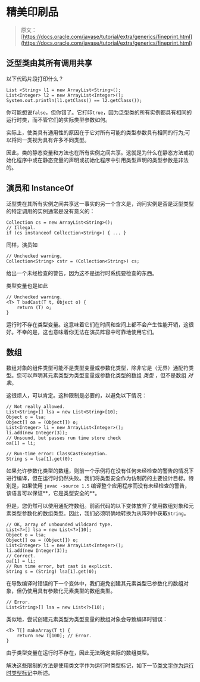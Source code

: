 # 精美印刷品

> 原文： [https://docs.oracle.com/javase/tutorial/extra/generics/fineprint.html](https://docs.oracle.com/javase/tutorial/extra/generics/fineprint.html)

## 泛型类由其所有调用共享

以下代码片段打印什么？

```
List <String> l1 = new ArrayList<String>();
List<Integer> l2 = new ArrayList<Integer>();
System.out.println(l1.getClass() == l2.getClass());

```

你可能想说`false`，但你错了。它打印`true`，因为泛型类的所有实例都具有相同的运行时类，而不管它们的实际类型参数如何。

实际上，使类具有通用性的原因在于它对所有可能的类型参数具有相同的行为;可以将同一类视为具有许多不同类型。

因此，类的静态变量和方法也在所有实例之间共享。这就是为什么在静态方法或初始化程序中或在静态变量的声明或初始化程序中引用类型声明的类型参数是非法的。

## 演员和 InstanceOf

泛型类在其所有实例之间共享这一事实的另一个含义是，询问实例是否是泛型类型的特定调用的实例通常是没有意义的：

```
Collection cs = new ArrayList<String>();
// Illegal.
if (cs instanceof Collection<String>) { ... }

```

同样，演员如

```
// Unchecked warning,
Collection<String> cstr = (Collection<String>) cs;

```

给出一个未经检查的警告，因为这不是运行时系统要检查的东西。

类型变量也是如此

```
// Unchecked warning. 
<T> T badCast(T t, Object o) {
    return (T) o;
}

```

运行时不存在类型变量。这意味着它们在时间和空间上都不会产生性能开销，这很好。不幸的是，这也意味着你无法在演员阵容中可靠地使用它们。

## 数组

数组对象的组件类型可能不是类型变量或参数化类型，除非它是（无界）通配符类型。您可以声明其元素类型为类型变量或参数化类型的数组 _类型_ ，但不是数组 _对象_。

这很烦人，可以肯定。这种限制是必要的，以避免以下情况：

```
// Not really allowed.
List<String>[] lsa = new List<String>[10];
Object o = lsa;
Object[] oa = (Object[]) o;
List<Integer> li = new ArrayList<Integer>();
li.add(new Integer(3));
// Unsound, but passes run time store check
oa[1] = li;

// Run-time error: ClassCastException.
String s = lsa[1].get(0);

```

如果允许参数化类型的数组，则前一个示例将在没有任何未经检查的警告的情况下进行编译，但在运行时仍然失败。我们将类型安全作为仿制药的主要设计目标。特别是，如果使用 `javac -source 1.5` 编译整个应用程序而没有未经检查的警告，该语言可以保证**，它是类型安全的**。

但是，您仍然可以使用通配符数组。前面代码的以下变体放弃了使用数组对象和元素类型参数化的数组类型。因此，我们必须明确地转换为从阵列中获取`String`。

```
// OK, array of unbounded wildcard type.
List<?>[] lsa = new List<?>[10];
Object o = lsa;
Object[] oa = (Object[]) o;
List<Integer> li = new ArrayList<Integer>();
li.add(new Integer(3));
// Correct.
oa[1] = li;
// Run time error, but cast is explicit.
String s = (String) lsa[1].get(0);

```

在导致编译时错误的下一个变体中，我们避免创建其元素类型已参数化的数组对象，但仍使用具有参数化元素类型的数组类型。

```
// Error.
List<String>[] lsa = new List<?>[10];

```

类似地，尝试创建元素类型为类型变量的数组对象会导致编译时错误：

```
<T> T[] makeArray(T t) {
    return new T[100]; // Error.
}

```

由于类型变量在运行时不存在，因此无法确定实际的数组类型。

解决这些限制的方法是使用类文字作为运行时类型标记，如下一节[类文字作为运行时类型标记](literals.html)中所述。